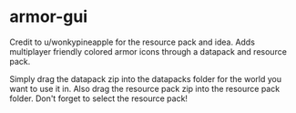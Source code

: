# armor-gui
Credit to u/wonkypineapple for the resource pack and idea.
Adds multiplayer friendly colored armor icons through a datapack and resource pack.

Simply drag the datapack zip into the datapacks folder for the world you want to use it in.
Also drag the resource pack zip into the resource pack folder. Don't forget to select the resource pack!
